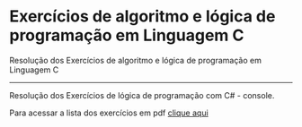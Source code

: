# Exercícios de algoritmo e lógica de programação em Linguagem C 
 Resolução dos Exercícios de algoritmo e lógica de programação em Linguagem C
***
 Resolução dos Exercícios de lógica de programação com C# - console.

 Para acessar a lista dos exercícios em pdf [clique aqui](https://github.com/cidacastello/exercicios-linguagem-c/tree/master/lista-de-exercicios)
